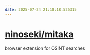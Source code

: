 ```yaml
---
date: 2025-07-24 21:18:18.525315
---
```


# [ninoseki/mitaka](https://github.com/ninoseki/mitaka)

browser extension for OSINT searches